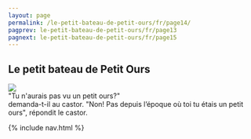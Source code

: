 ```yaml
---
layout: page
permalink: /le-petit-bateau-de-petit-ours/fr/page14/
pagprev: le-petit-bateau-de-petit-ours/fr/page13
pagnext: le-petit-bateau-de-petit-ours/fr/page15
---
```


## Le petit bateau de Petit Ours

<img src="{{ site.baseurl }}/img/le-petit-bateau-de-petit-ours/page11.jpg"/>

<div class="childbook-text">
"Tu n'aurais pas vu un petit ours?"<br />
demanda-t-il au castor. "Non! Pas depuis l’époque où toi tu étais un petit ours", répondit le castor.
</div>

{% include nav.html %}
